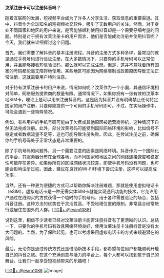 **汶莱注册卡可以注册抖音吗？**

随着互联网的发展，短视频平台成为了许多人分享生活、获取信息的重要渠道。其中，抖音作为全球知名的短视频社交软件，吸引了无数用户的关注。然而，对于身处不同国家和地区的用户来说，是否能够顺利使用抖音却是一个需要仔细考量的问题。特别是对于拥有汶莱注册卡的用户而言，他们是否能成功注册并使用抖音呢？今天，我们就来详细探讨这个问题。

首先，我们需要了解抖音的基本注册流程。抖音的注册方式多种多样，最常见的就是通过手机号码进行验证注册。在大多数情况下，只要你的手机号码可以正常使用，并且能够接收短信验证码，那么就可以完成注册。但是，这并不意味着所有国家的号码都能毫无障碍地使用。某些地区可能因为网络限制或政策原因导致无法正常注册，这就需要用户特别注意。

对于持有汶莱注册卡的用户来说，情况如何呢？汶莱作为一个小国，其通信环境相对简单，网络服务提供商的数量有限。通常情况下，如果你拥有一张有效的汶莱本地SIM卡，理论上是可以用来注册抖音的。这是因为抖音并没有明确禁止任何特定国家的用户注册，只要你能提供一个可用的手机号码即可。不过，在实际操作中，可能会遇到一些特殊情况。

例如，有些用户的手机号码可能由于欠费或其他原因被运营商停机，这种情况下自然无法完成注册。此外，部分汶莱号码可能受到国际网络环境的影响，比如信号不稳定或者数据流量不足等，这也可能导致注册失败。因此，在尝试注册之前，确保你的手机号码处于正常状态是非常重要的。

除了手机号码的问题外，另一个需要注意的因素是网络环境。抖音作为一个国际化的平台，其服务器分布在全球各地，而不同国家和地区之间的网络连接速度和稳定性可能存在差异。如果你所在的区域网络状况较差，即使手机号码没有问题，也可能会影响注册过程。因此，建议在良好的Wi-Fi环境下尝试注册，这样可以提高成功率。

当然，还有一种更为便捷的方式可以帮助你解决注册难题，那就是使用虚拟电话卡（eSIM）。虚拟电话卡是一种无需实体SIM卡就能实现通讯功能的技术，它允许用户通过在线购买的方式获得一个临时的手机号码，用于各种需要验证的场合，包括抖音注册。这种方法的优势在于灵活性高，不受地理位置的限制，非常适合经常旅行或居住在国外的人群。[[TG💪+ @esim1088](https://t.me/s/esim1088)]

说到这里，相信不少读者已经对汶莱注册卡能否注册抖音有了更清晰的认识。总结一下，只要你的手机号码有效且网络环境良好，使用汶莱注册卡注册抖音是没有太大问题的。当然，为了保险起见，也可以考虑采用虚拟电话卡的方式来规避潜在的风险。

最后，无论你是通过传统方式还是借助新技术手段，都希望每位用户都能顺利开启自己的抖音之旅。在这个充满创意与活力的平台上，每个人都可以找到属于自己的舞台。让我们一起享受短视频带来的乐趣吧！

[[TG💪+ @esim1088](https://t.me/s/esim1088) ![Image](https://i.postimg.cc/4NQfJmqS/Snipaste-2025-05-13-00-14-12.png)]